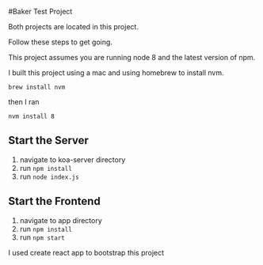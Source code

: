 #Baker Test Project

Both projects are located in this project.

Follow these steps to get going.

This project assumes you are running node 8 and the latest version of npm.

I built this project using a mac and using homebrew to install nvm.

`brew install nvm`

then I ran

`nvm install 8`

## Start the Server
1. navigate to koa-server directory
2. run `npm install`
3. run `node index.js`

## Start the Frontend
1. navigate to app directory
2. run `npm install`
3. run `npm start`

I used create react app to bootstrap this project